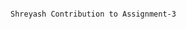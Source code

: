                                                                                                                                                                   Shreyash Contribution to Assignment-3                                                                                                                                                                                                             
